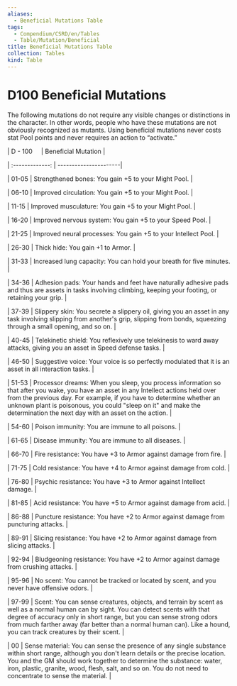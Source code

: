 ```yaml
---
aliases:
  - Beneficial Mutations Table
tags:
  - Compendium/CSRD/en/Tables
  - Table/Mutation/Beneficial
title: Beneficial Mutations Table
collection: Tables
kind: Table
---
```

# D100 Beneficial Mutations    
The following mutations do not require any visible changes or distinctions in the character. In other words, people who have these mutations are not obviously recognized as mutants. Using beneficial mutations never costs stat Pool points and never requires an action to “activate.”  
  
|     D&nbsp;-&nbsp;100 &nbsp; &nbsp;     | Beneficial Mutation                                                                                                                                                                                                                                                                                                                                   |  
| :-------------: | ----------------------|  
|     01-05     | Strengthened bones: You gain +5 to your Might Pool.                                                                                                                                                                                                                                                                                     |  
|     06-10     | Improved circulation: You gain +5 to your Might Pool.                                                                                                                                                                                                                                                                                   |  
|     11-15     | Improved musculature: You gain +5 to your Might Pool.                                                                                                                                                                                                                                                                                   |  
|     16-20     | Improved nervous system: You gain +5 to your Speed Pool.                                                                                                                                                                                                                                                                                |  
|     21-25     | Improved neural processes: You gain +5 to your Intellect Pool.                                                                                                                                                                                                                                                                          |  
|     26-30     | Thick hide: You gain +1 to Armor.                                                                                                                                                                                                                                                                                                       |  
|     31-33     | Increased lung capacity: You can hold your breath for five minutes.                                                                                                                                                                                                                                                                     |  
|     34-36     | Adhesion pads: Your hands and feet have naturally adhesive pads and thus are assets in tasks involving climbing, keeping your footing, or retaining your grip.                                                                                                                                                                          |  
|     37-39     | Slippery skin: You secrete a slippery oil, giving you an asset in any task involving slipping from another's grip, slipping from bonds, squeezing through a small opening, and so on.                                                                                                                                                   |  
| 40-45     | Telekinetic shield: You reflexively use telekinesis to ward away attacks, giving you an asset in Speed defense tasks.                                                                                                                                                                                                                   |  
| 46-50     | Suggestive voice: Your voice is so perfectly modulated that it is an asset in all interaction tasks.                                                                                                                                                                                                                                    |  
| 51-53     | Processor dreams: When you sleep, you process information so that after you wake, you have an asset in any Intellect actions held over from the previous day. For example, if you have to determine whether an unknown plant is poisonous, you could "sleep on it" and make the determination the next day with an asset on the action. |  
| 54-60     | Poison immunity: You are immune to all poisons.                                                                                                                                                                                                                                                                                         |  
| 61-65     | Disease immunity: You are immune to all diseases.                                                                                                                                                                                                                                                                                       |  
| 66-70     | Fire resistance: You have +3 to Armor against damage from fire.                                                                                                                                                                                                                                                                         |  
| 71-75     | Cold resistance: You have +4 to Armor against damage from cold.                                                                                                                                                                                                                                                                         |  
| 76-80     | Psychic resistance: You have +3 to Armor against Intellect damage.                                                                                                                                                                                                                                                                      |  
| 81-85     | Acid resistance: You have +5 to Armor against damage from acid.                                                                                                                                                                                                                                                                         |  
| 86-88     | Puncture resistance: You have +2 to Armor against damage from puncturing attacks.                                                                                                                                                                                                                                                       |  
| 89-91     | Slicing resistance: You have +2 to Armor against damage from slicing attacks.                                                                                                                                                                                                                                                           |  
| 92-94     | Bludgeoning resistance: You have +2 to Armor against damage from crushing attacks.                                                                                                                                                                                                                                                      |  
| 95-96     | No scent: You cannot be tracked or located by scent, and you never have offensive odors.                                                                                                                                                                                                                                                |  
| 97-99     | Scent: You can sense creatures, objects, and terrain by scent as well as a normal human can by sight. You can detect scents with that degree of accuracy only in short range, but you can sense strong odors from much farther away (far better than a normal human can). Like a hound, you can track creatures by their scent.         |  
| 00        | Sense material: You can sense the presence of any single substance within short range, although you don't learn details or the precise location. You and the GM should work together to determine the substance: water, iron, plastic, granite, wood, flesh, salt, and so on. You do not need to concentrate to sense the material.     |